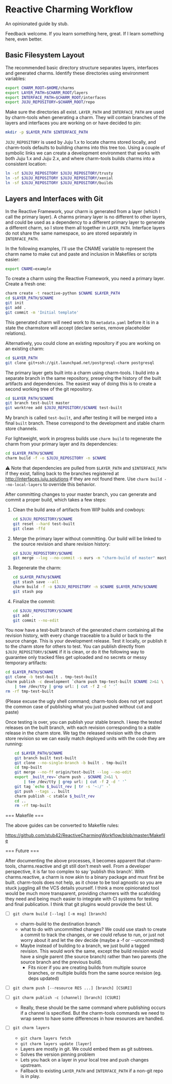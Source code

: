# Reactive Charming Workflow

An opinionated guide by stub.

Feedback welcome. If you learn something here, great. If I learn something
here, even better.


## Basic Filesystem Layout

The recommended basic directory structure separates layers, interfaces
and generated charms. Identify these directories using environment variables:

```sh
export CHARM_ROOT=$HOME/charms
export LAYER_PATH=$CHARM_ROOT/layers
export INTERFACE_PATH=$CHARM_ROOT/interfaces
export JUJU_REPOSITORY=$CHARM_ROOT/repo
```

Make sure the directories all exist. `LAYER_PATH` and `INTERFACE_PATH` are
used by charm-tools when generating a charm. They will contain branches
of the layers and interfaces you are working on or have decided to pin:

```sh
mkdir -p $LAYER_PATH $INTERFACE_PATH
```

`JUJU_REPOSITORY` is used by Juju 1.x to locate charms stored locally,
and charm-tools defaults to building charms into this tree too.
Using a couple of symbolic links we can create a development environment
that works with both Juju 1.x and Juju 2.x, and where charm-tools builds
charms into a consistent location:

```sh
ln -sf $JUJU_REPOSITORY $JUJU_REPOSITORY/trusty
ln -sf $JUJU_REPOSITORY $JUJU_REPOSITORY/xenial
ln -sf $JUJU_REPOSITORY $JUJU_REPOSITORY/builds
```


## Layers and Interfaces with Git

In the Reactive Framework, your charm is generated from a layer
(which I call the primary layer). A charms primary layer is no different
to other layers, and could be used as a dependency to a different primary
layer to generate a different charm, so I store them all together
in `LAYER_PATH`. Interface layers do not share the same namespace, so
are stored separately in `INTERFACE_PATH`.

In the following examples, I'll use the CNAME variable to represent
the charm name to make cut and paste and inclusion in Makefiles or scripts
easier:

```sh
export CNAME=example
```

To create a charm using the Reactive Framework, you need a primary layer.
Create a fresh one:

```sh
charm create -t reactive-python $CNAME $LAYER_PATH
cd $LAYER_PATH/$CNAME
git init
git add .
git commit -m 'Initial template'
```

This generated charm will need work to its `metadata.yaml` before it is in
a state the charmstore will accept (declare series, remove placeholder
relations).

Alternatively, you could clone an existing repository if you are working
on an existing charm:

```sh
cd $LAYER_PATH
git clone git+ssh://git.launchpad.net/postgresql-charm postgresql
```

The primary layer gets built into a charm using charm-tools. I build
into a separate branch in the same repository, preserving the history
of the built artifacts and dependencies. The easiest way of doing this
is to create a second working tree of the git repository.

```sh
cd $LAYER_PATH/$CNAME
git branch test-built master
git worktree add $JUJU_REPOSITORY/$CNAME test-built 
```

My branch is called `test-built`, and after testing it will be merged into
a final `built` branch. These correspond to the development and stable
charm store channels.

For lightweight, work in progress builds use `charm build` to regenerate
the charm from your primary layer and its dependencies:

```sh
cd $LAYER_PATH/$CNAME
charm build -f -o $JUJU_REPOSITORY -n $CNAME
```

:warning: Note that dependencies are pulled from `$LAYER_PATH` and
`$INTERFACE_PATH` if they exist, falling back to the branches registered at
http://interfaces.juju.solutions if they are not found there. Use
`charm build --no-local-layers` to override this behavior.

After committing changes to your master branch, you can generate and
commit a proper build, which takes a few steps:

1. Clean the build area of artifacts from WIP builds and cowboys:
   ```sh
   cd $JUJU_REPOSITORY/$CNAME
   git reset --hard test-built
   git clean -ffd
   ```
   
2. Merge the primary layer without committing. Our build will be linked
   to the source revision and share revision history:
   ```sh
   cd $JUJU_REPOSITORY/$CNAME
   git merge --log --no-commit -s ours -m "charm-build of master" master
   ```

3. Regenerate the charm:
   ```sh
   cd $LAYER_PATH/$CNAME
   git stash save --all
   charm build -f -o $JUJU_REPOSITORY -n $CNAME $LAYER_PATH/$CNAME
   git stash pop
   ```
   
4. Finalize the commit:
   ```sh
   cd $JUJU_REPOSITORY/$CNAME
   git add .
   git commit --no-edit
   ```

You now have a test-built branch of the generated charm containing all the
revision history, with every change traceable to a build or back to the
source change. This is your development release. Test it locally, or
publish it to the charm store for others to test. You can publish directly
from `$JUJU_REPOSITORY/$CNAME` if it is clean, or do it the following
way to guarantee only tracked files get uploaded and no secrets or messy
temporary artifacts:

```sh
cd $LAYER_PATH/$CNAME
git clone -b test-built . tmp-test-built
charm publish -c development `charm push tmp-test-built $CNAME 2>&1 \
    | tee /dev/tty | grep url: | cut -f 2 -d ' '`
rm -rf tmp-test-built
```

(Please excuse the ugly shell command; charm-tools does not yet support
the common case of publishing what you just pushed without cut and paste)

Once testing is over, you can publish your stable branch. I keep the
tested releases on the built branch, with each revision corresponding
to a stable release in the charm store. We tag the released revision with
the charm store revision so we can easily match deployed units with
the code they are running:

```sh
    cd $LAYER_PATH/$CNAME
    git branch built test-built
    git clone --no-single-branch -b built . tmp-built
    cd tmp-built
    git merge --no-ff origin/test-built --log --no-edit
    export _built_rev=`charm push . $CNAME 2>&1 \
        | tee /dev/tty | grep url: | cut -f 2 -d ' '`
    git tag `echo $_built_rev | tr -s '~:/' -`
    git push --tags .. built
    charm publish -c stable $_built_rev
    cd ..
    rm -rf tmp-built
```

=== Makefile ===

The above guides can be converted to Makefile rules:

https://github.com/stub42/ReactiveCharmingWorkflow/blob/master/Makefile

=== Future ===

After documenting the above processes, it becomes apparent that charm-tools,
charms.reactive and git still don't mesh well. From a developer perspective,
it is far too complex to say 'publish this branch'. With charms.reactive,
a charm is now akin to a binary package and must first be built. charm-tools
does not help, as it chose to be tool agnostic so you are stuck juggling
all the VCS details yourself. I think a more opinionated tool would be
much more transparent, providing charmers with the scafolding they need and
being much easier to integrate with CI systems for testing and final
publication. I think that git plugins would provide the best UI.

- [ ] `git charm build [--log] [-m msg] [branch]`

    - charm-build to the destination branch
    - what to do with uncommitted changes? We could use stash
      to create a commit to track the changes, or we could refuse to run,
      or just not worry about it and let the dev decide (maybe a -f or
      --uncommitted)
    - Maybe instead of building to a branch, we just build a tagged revision.
      This would work the same, except the build revision would have a single
      parent (the source branch) rather than two parents (the source branch
      and the previous build).
        - Fits nicer if you are creating builds from multiple source branches,
          or multiple builds from the same source revision (eg. deps updated)

- [ ] `git charm push [--resource RES ...] [branch] [CSURI]`
- [ ] `git charm publish -c [channel] [branch] [CSURI]`

    - Really, these should be the same command where publishing occurs if
      a channel is specified. But the charm-tools commands we need to wrap
      seem to have some differences in how resources are handled.

- [ ] `git charm layers`
    - `git charm layers fetch`
    - `git charm layers update [layer]`
    - Layers are mostly in git. We could embed them as git subtrees.
    - Solves the version pinning problem
    - Lets you hack on a layer in your local tree and push changes upstream.
    - Fallback to existing `LAYER_PATH` and `INTERFACE_PATH` if a non-git
      repo is in play.
